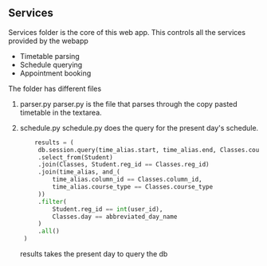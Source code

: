 ## Services
Services folder is the core of this web app. This controls all the services provided by the webapp 
- Timetable parsing
- Schedule querying
- Appointment booking

The folder has different files
1. parser.py
   parser.py is the file that parses through the copy pasted timetable in the textarea.
   
1. schedule.py
   schedule.py does the query for the present day's schedule.
   
   ```python 
       results = (
        db.session.query(time_alias.start, time_alias.end, Classes.course_id)
        .select_from(Student)
        .join(Classes, Student.reg_id == Classes.reg_id)
        .join(time_alias, and_(
            time_alias.column_id == Classes.column_id,
            time_alias.course_type == Classes.course_type
        ))
        .filter(    
            Student.reg_id == int(user_id),
            Classes.day == abbreviated_day_name
        )
        .all()
    )
   ```
   results takes the present day to query the db
